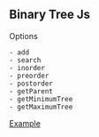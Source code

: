 ## Binary Tree Js

Options 

```
- add
- search
- inorder
- preorder
- postorder
- getParent
- getMinimumTree
- getMaximumTree
```

[Example](https://codesandbox.io/s/binarytreejs-g8ulb?file=/src/index.js:3732-4316)
